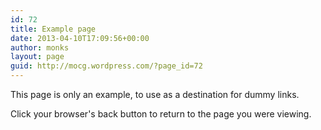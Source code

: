 ```yaml
---
id: 72
title: Example page
date: 2013-04-10T17:09:56+00:00
author: monks
layout: page
guid: http://mocg.wordpress.com/?page_id=72
---
```

This page is only an example, to use as a destination for dummy links.

Click your browser's back button to return to the page you were viewing.